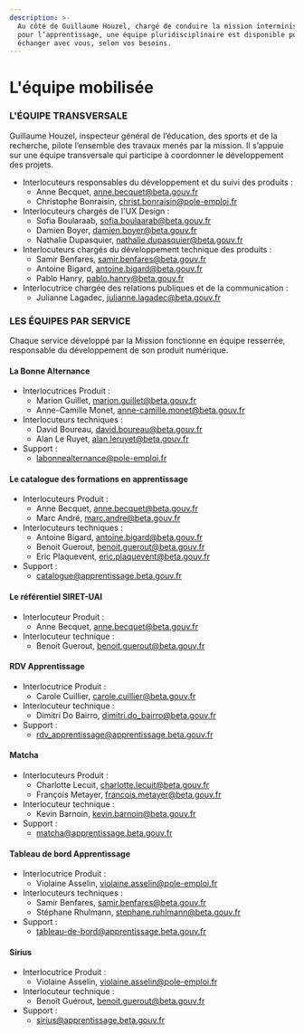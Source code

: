```yaml
---
description: >-
  Au côté de Guillaume Houzel, chargé de conduire la mission interministérielle
  pour l’apprentissage, une équipe pluridisciplinaire est disponible pour
  échanger avec vous, selon vos besoins.
---
```


# L'équipe mobilisée

### L'ÉQUIPE TRANSVERSALE

Guillaume Houzel, inspecteur général de l’éducation, des sports et de la recherche, pilote l’ensemble des travaux menés par la mission. Il s’appuie sur une équipe transversale qui participe à coordonner le développement des projets.

* ‌Interlocuteurs responsables du développement et du suivi des produits :&#x20;
  * Anne Becquet, [anne.becquet@beta.gouv.fr](mailto:anne.becquet@beta.gouv.fr)
  * Christophe Bonraisin, [christ.bonraisin@pole-emploi.fr](mailto:christ.bonraisin@pole-emploi.fr)
* Interlocuteurs chargés de l'UX Design :&#x20;
  * Sofia Boularaab,  [sofia.boulaarab@beta.gouv.fr](mailto:sofia.boulaarab@beta.gouv.fr)
  * Damien Boyer, [damien.boyer@beta.gouv.fr](mailto:damien.boyer@beta.gouv.fr)
  * Nathalie Dupasquier, nathalie.dupasquier@beta.gouv.fr &#x20;
* Interlocuteurs chargés du développement technique des produits :
  * Samir Benfares, [samir.benfares@beta.gouv.fr](mailto:samir.benfares@beta.gouv.fr)
  * Antoine Bigard, [antoine.bigard@beta.gouv.fr](mailto:antoine.bigard@beta.gouv.fr)
  * Pablo Hanry, [pablo.hanry@beta.gouv.fr](mailto:pablo.hanry@beta.gouv.fr)
* Interlocutrice chargée des relations publiques et de la communication :
  * Julianne Lagadec, [julianne.lagadec@beta.gouv.fr](mailto:julianne.lagadec@beta.gouv.fr)

### ‌LES ÉQUIPES PAR SERVICE

‌Chaque service développé par la Mission fonctionne en équipe resserrée, responsable du développement de son produit numérique.

#### ‌La Bonne Alternance

* Interlocutrices Produit :
  * Marion Guillet, marion.guillet@beta.gouv.fr&#x20;
  * Anne-Camille Monet, [anne-camille.monet@beta.gouv.fr](mailto:anne-camille.monet@beta.gouv.fr)
* Interlocuteurs techniques :
  * David Boureau, [david.boureau@beta.gouv.fr](mailto:david.boureau@beta.gouv.fr)
  * Alan Le Ruyet, [alan.leruyet@beta.gouv.fr](mailto:alan.leruyet@beta.gouv.fr)&#x20;
* Support :
  * [labonnealternance@pole-emploi.fr](mailto:labonnealternance@pole-emploi.fr)

#### ‌Le catalogue des formations en apprentissage

* Interlocuteurs Produit :
  * Anne Becquet, [anne.becquet@beta.gouv.fr](mailto:anne.becquet@beta.gouv.fr)
  * Marc André, [marc.andre@beta.gouv.fr](https://app.gitbook.com/u/KSIjGQ69FIZVcKi1hzLm9E9Iu2A2) &#x20;
* Interlocuteurs techniques :
  * Antoine Bigard, [antoine.bigard@beta.gouv.fr](mailto:antoine.bigard@beta.gouv.fr)
  * Benoit Guerout, [benoit.guerout@beta.gouv.fr](mailto:benoit.guerout@beta.gouv.fr)&#x20;
  * Eric Plaquevent, [eric.plaquevent@beta.gouv.fr](mailto:eric.plaquevent@beta.gouv.fr)
* Support :
  * [catalogue@apprentissage.beta.gouv.fr](mailto:catalogue@apprentissage.beta.gouv.fr)

#### Le référentiel SIRET-UAI

* Interlocuteur Produit :
  * Anne Becquet, [anne.becquet@beta.gouv.fr](mailto:anne.becquet@beta.gouv.fr)
* Interlocuteur technique :
  * Benoit Guerout, [benoit.guerout@beta.gouv.fr](mailto:benoit.guerout@beta.gouv.fr)

#### ‌RDV Apprentissage‌

* Interlocutrice Produit :
  * Carole Cuillier, [carole.cuillier@beta.gouv.fr](mailto:carole.cuillier@beta.gouv.fr)
* Interlocuteur technique :
  * Dimitri Do Bairro, [dimitri.do\_bairro@beta.gouv.fr](mailto:dimitri.do\_bairro@beta.gouv.fr)
* Support :
  * [rdv\_apprentissage@apprentissage.beta.gouv.fr](mailto:rdv\_apprentissage@apprentissage.beta.gouv.fr)

#### ‌Matcha‌

* Interlocuteurs Produit :
  * Charlotte Lecuit, [charlotte.lecuit@beta.gouv.fr](mailto:charlotte.lecuit@beta.gouv.fr)
  * François Metayer, francois.metayer@beta.gouv.fr
* Interlocuteur technique :
  * Kevin Barnoin, [kevin.barnoin@beta.gouv.fr](mailto:kevin.barnoin@beta.gouv.fr)
* Support :
  * [matcha@apprentissage.beta.gouv.fr](mailto:matcha@apprentissage.beta.gouv.fr)

#### ‌Tableau de bord Apprentissage‌

* Interlocutrice Produit :
  * Violaine Asselin, [violaine.asselin@pole-emploi.fr](mailto:violaine.asselin@pole-emploi.fr)
* Interlocuteurs techniques :
  * Samir Benfares, [samir.benfares@beta.gouv.fr](mailto:samir.benfares@beta.gouv.fr)
  * Stéphane Rhulmann, [stephane.ruhlmann@beta.gouv.fr](mailto:stephane.ruhlmann@beta.gouv.fr)&#x20;
* Support :
  * &#x20;[tableau-de-bord@apprentissage.beta.gouv.fr](mailto:tableau-de-bord@apprentissage.beta.gouv.fr)

#### ‌Sirius‌

* Interlocutrice Produit :
  * Violaine Asselin, [violaine.asselin@pole-emploi.fr](mailto:violaine.asselin@pole-emploi.fr)
* Interlocuteur technique :
  * Benoît Guérout, [benoit.guerout@beta.gouv.fr](mailto:benoit.guerout@beta.gouv.fr)&#x20;
* Support :
  * [sirius@apprentissage.beta.gouv.fr](mailto:sirius@apprentissage.beta.gouv.fr)
